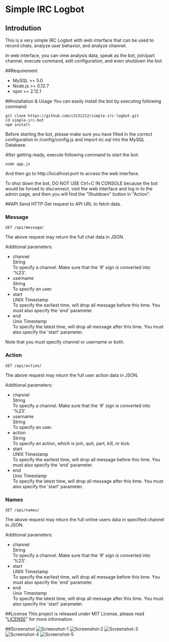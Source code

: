 # Simple IRC Logbot

## Introdution
This is a very simple IRC Logbot with web interface that can be used to record chats, analyze user behavior, and analyze channel.

In web interface, you can view analysis data, speak as the bot, join/part channel, execute command, edit configuration, and even shutdown the bot.

##Requirement

*   MySQL >= 5.0
*   Node.js >= 0.12.7
*   npm >= 2.12.1

##Installation & Usage
You can easily install the bot by executing following command:

```
git clone https://github.com/s3131212/simple-irc-logbot.git
cd simple-irc-bot
npm install
```

Before starting the bot, please make sure you have filled in the correct configuration in /config/config.js and import irc.sql into the MySQL Database.

After getting ready, execute following command to start the bot:

```
node app.js
```

And then go to http://localhost:port to access the web interface.

To shut down the bot, DO NOT USE Ctrl+C IN CONSOLE because the bot would be forced to disconnect, visit the web interface and log in to the admin page, and then you will find the "Shutdown" button in "Action".

##API
Send HTTP Get request to API URL to fetch data.

### Message

```
GET /api/message/
```
The above request may return the full chat data in JSON.

Additional parameters:
*   channel  
	String  
	To specify a channel. Make sure that the '#' sign is converted into '%23'.  
*   username  
	String  
	To specify an user.  
*   start  
	UNIX Timestamp  
	To specify the earliest time, will drop all message before this time. You must also specify the 'end' parameter.  
*   end  
	Unix Timestamp  
	To specify the latest time, will drop all message after this time. You must also specify the 'start' parameter.  

Note that you must specify channel or username or both.

### Action

```
GET /api/action/
```
The above request may return the full user action data in JSON.

Additional parameters:
*   channel  
	String  
	To specify a channel. Make sure that the '#' sign is converted into '%23'.  
*   username  
	String  
	To specify an user.  
*   action  
	String  
	To specify an action, which is join, quit, part, kill, or kick.  
*   start  
	UNIX Timestamp  
	To specify the earliest time, will drop all message before this time. You must also specify the 'end' parameter.  
*   end  
	Unix Timestamp  
	To specify the latest time, will drop all message after this time. You must also specify the 'start' parameter.  

### Names

```
GET /api/names/
```
The above request may return the full online users data in specified channel in JSON.

Additional parameters:  
*   channel  
	String  
	To specify a channel. Make sure that the '#' sign is converted into '%23'.  
*   start  
	UNIX Timestamp  
	To specify the earliest time, will drop all message before this time. You must also specify the 'end' parameter.  
*   end  
	Unix Timestamp  
	To specify the latest time, will drop all message after this time. You must also specify the 'start' parameter.  

##License
This project is released under MIT License, please read "[LICENSE](LICENSE)" for more information.

##Screenshot
![Screenshot-1](http://i.imgur.com/HaIw3X5.png)
![Screenshot-2](http://i.imgur.com/19yjq6c.png)
![Screenshot-3](http://i.imgur.com/M7mfWNS.png)
![Screenshot-4](http://i.imgur.com/RPs2VN0.png)
![Screenshot-5](http://i.imgur.com/35dT2rs.png)
